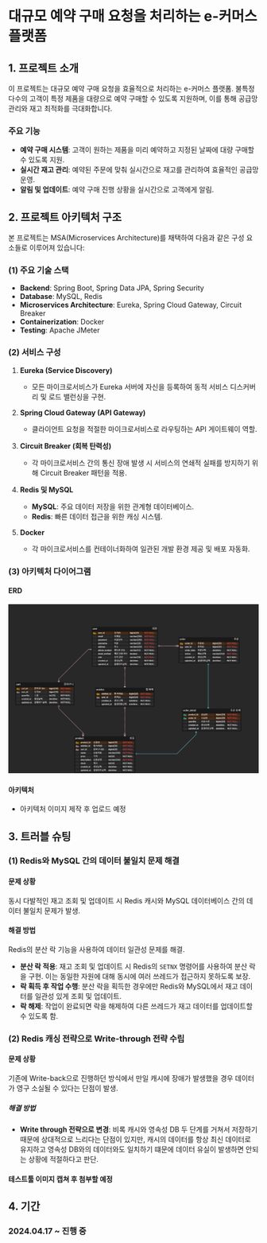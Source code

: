# 대규모 예약 구매 요청을 처리하는 e-커머스 플랫폼
## 1. 프로젝트 소개

이 프로젝트는 대규모 예약 구매 요청을 효율적으로 처리하는 e-커머스 플랫폼. 불특정 다수의 고객이 특정 제품을 대량으로 예약 구매할 수 있도록 지원하며, 이를 통해 공급망 관리와 재고 최적화를 극대화합니다.

### 주요 기능
- **예약 구매 시스템**: 고객이 원하는 제품을 미리 예약하고 지정된 날짜에 대량 구매할 수 있도록 지원.
- **실시간 재고 관리**: 예약된 주문에 맞춰 실시간으로 재고를 관리하여 효율적인 공급망 운영.
- **알림 및 업데이트**: 예약 구매 진행 상황을 실시간으로 고객에게 알림.

## 2. 프로젝트 아키텍처 구조

본 프로젝트는 MSA(Microservices Architecture)를 채택하여 다음과 같은 구성 요소들로 이루어져 있습니다:

### (1) 주요 기술 스택
- **Backend**: Spring Boot, Spring Data JPA, Spring Security
- **Database**: MySQL, Redis
- **Microservices Architecture**: Eureka, Spring Cloud Gateway, Circuit Breaker
- **Containerization**: Docker
- **Testing**: Apache JMeter

### (2) 서비스 구성
1. **Eureka (Service Discovery)**
    - 모든 마이크로서비스가 Eureka 서버에 자신을 등록하여 동적 서비스 디스커버리 및 로드 밸런싱을 구현.

2. **Spring Cloud Gateway (API Gateway)**
    - 클라이언트 요청을 적절한 마이크로서비스로 라우팅하는 API 게이트웨이 역할.

3. **Circuit Breaker (회복 탄력성)**
    - 각 마이크로서비스 간의 통신 장애 발생 시 서비스의 연쇄적 실패를 방지하기 위해 Circuit Breaker 패턴을 적용.

4. **Redis 및 MySQL**
    - **MySQL**: 주요 데이터 저장을 위한 관계형 데이터베이스.
    - **Redis**: 빠른 데이터 접근을 위한 캐싱 시스템.

5. **Docker**
    - 각 마이크로서비스를 컨테이너화하여 일관된 개발 환경 제공 및 배포 자동화.

### (3) 아키텍처 다이어그램
#### ERD
![ERD IMAGE](./images/erd_0427.png)
#### 아키텍처
- 아키텍처 이미지 제작 후 업로드 예정

## 3. 트러블 슈팅

### (1) Redis와 MySQL 간의 데이터 불일치 문제 해결
#### 문제 상황
동시 다발적인 재고 조회 및 업데이트 시 Redis 캐시와 MySQL 데이터베이스 간의 데이터 불일치 문제가 발생.

#### 해결 방법
Redis의 분산 락 기능을 사용하여 데이터 일관성 문제를 해결.
- **분산 락 적용**: 재고 조회 및 업데이트 시 Redis의 `SETNX` 명령어를 사용하여 분산 락을 구현. 이는 동일한 자원에 대해 동시에 여러 쓰레드가 접근하지 못하도록 보장.
- **락 획득 후 작업 수행**: 분산 락을 획득한 경우에만 Redis와 MySQL에서 재고 데이터를 일관성 있게 조회 및 업데이트.
- **락 해제**: 작업이 완료되면 락을 해제하여 다른 쓰레드가 재고 데이터를 업데이트할 수 있도록 함.

### (2) Redis 캐싱 전략으로 Write-through 전략 수립

#### 문제 상황
기존에 Write-back으로 진행하던 방식에서 만일 캐시에 장애가 발생했을 경우 데이터가 영구 소실될 수 있다는 단점이 발생.

##### 해결 방법
- **Write through 전략으로 변경**: 비록 캐시와 영속성 DB 두 단계를 거쳐서 저장하기 때문에 상대적으로 느리다는 단점이 있지만, 캐시의 데이터를 항상 최신 데이터로 유지하고 영속성 DB와의 데이터와도 일치하기 떄문에 데이터 유실이 발생하면 안되는 상황에 적절하다고 판단.
#### 테스트툴 이미지 캡쳐 후 첨부할 예정

## 4. 기간
### 2024.04.17 ~ 진행 중